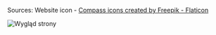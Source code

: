 Sources: 
Website icon - <a href="https://www.flaticon.com/free-icons/compass" title="compass icons">Compass icons created by Freepik - Flaticon</a>

![Wygląd strony](https://i.imgur.com/uqpup4l.jpeg)

